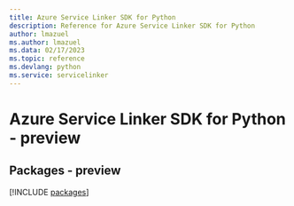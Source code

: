 ```yaml
---
title: Azure Service Linker SDK for Python
description: Reference for Azure Service Linker SDK for Python
author: lmazuel
ms.author: lmazuel
ms.data: 02/17/2023
ms.topic: reference
ms.devlang: python
ms.service: servicelinker
---
```

# Azure Service Linker SDK for Python - preview
## Packages - preview
[!INCLUDE [packages](service-linker-index.md)]